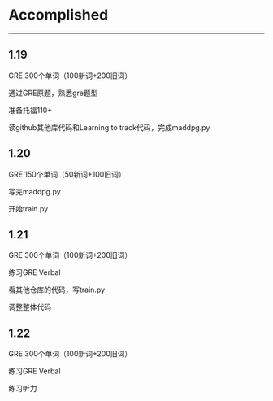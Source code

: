 # Accomplished
----------------
## 1.19
GRE 300个单词（100新词+200旧词）

通过GRE原题，熟悉gre题型

准备托福110+

读github其他库代码和Learning to track代码，完成maddpg.py
## 1.20
GRE 150个单词（50新词+100旧词）

写完maddpg.py

开始train.py
## 1.21
GRE 300个单词（100新词+200旧词）

练习GRE Verbal

看其他仓库的代码，写train.py

调整整体代码

## 1.22
GRE 300个单词（100新词+200旧词）

练习GRE Verbal

练习听力
